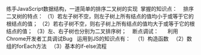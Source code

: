 练手JavaScript数据结构，一道简单的排序二叉树的实现
  掌握的知识点：
    排序二叉树的特点：
    （1）若左子树不空，则左子树上所有结点的值均小于或等于它的根结点的值；
    （2）若右子树不空，则右子树上所有结点的值均大于或等于它的根结点的值；
    （3）左、右子树也分别为二叉排序树；
    断点调试：
      利用Chrome开发者工具调试Bug
   运用到JS的知识点有：
   （1）构造函数
   （2）数组的forEach方法
   （3）基本的if-else流程
